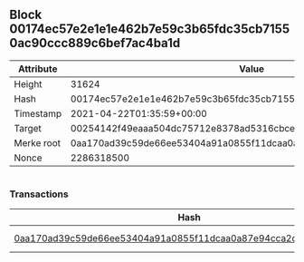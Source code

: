 ## Block 00174ec57e2e1e1e462b7e59c3b65fdc35cb71550ac90ccc889c6bef7ac4ba1d

Attribute | Value
--- | ---
Height | 31624
Hash | 00174ec57e2e1e1e462b7e59c3b65fdc35cb71550ac90ccc889c6bef7ac4ba1d
Timestamp | 2021-04-22T01:35:59+00:00
Target | 00254142f49eaaa504dc75712e8378ad5316cbcead634704b3734b6271167cc4
Merke root | 0aa170ad39c59de66ee53404a91a0855f11dcaa0a87e94cca2db08dbe6f7f9f6
Nonce | 2286318500

```

```

### Transactions

Hash | Amount
--- | ---
[0aa170ad39c59de66ee53404a91a0855f11dcaa0a87e94cca2db08dbe6f7f9f6](0aa170ad39c59de66ee53404a91a0855f11dcaa0a87e94cca2db08dbe6f7f9f6.md) | 10.00000000 SKEPTI 
